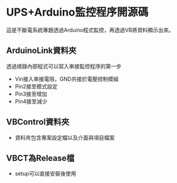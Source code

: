 # UPS+Arduino監控程序開源碼

這是不斷電系統專題透過Arduino程式監控，再透過VB將資料顯示出來。

## ArduinoLink資料夾

透過燒錄內部程式可以寫入串接監控程序的第一步
- Vin接入串接電阻，GND共接於電壓控制模組
- Pin2接至模式設定
- Pin3接至增加
- Pin4接至減少

## VBControl資料夾

- 資料夾包含專案設定檔以及介面與項目檔案

## VBCT為Release檔

- setup可以直接安裝後使用
